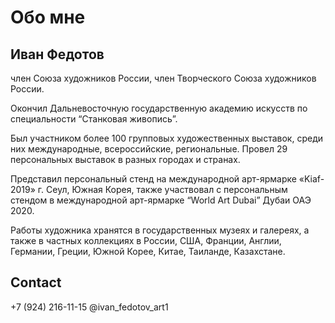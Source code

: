 # Обо мне

## Иван Федотов

член Союза художников России,
член Творческого Союза художников России.

Окончил Дальневосточную государственную академию искусств по специальности “Станковая живопись”.

Был участником более 100 групповых художественных выставок, среди них международные, всероссийские, региональные. Провел 29 персональных выставок в разных городах и странах.

Представил персональный стенд на международной арт-ярмарке «Kiaf-2019» г. Сеул, Южная Корея, также участвовал с персональным стендом в международной арт-ярмарке “World Art Dubai” Дубаи ОАЭ 2020.

Работы художника хранятся в государственных музеях и галереях, а также в частных коллекциях в России, США, Франции, Англии, Германии, Греции, Южной Корее, Китае, Таиланде, Казахстане.

## Contact

+7 (924) 216-11-15
@ivan_fedotov_art1